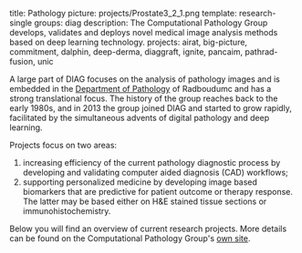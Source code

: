 title: Pathology
picture: projects/Prostate3_2_1.png
template: research-single
groups: diag
description: The Computational Pathology Group develops, validates and deploys novel medical image analysis methods based on deep learning technology.
projects: airat, big-picture, commitment, dalphin, deep-derma, diaggraft, ignite, pancaim, pathrad-fusion, unic

A large part of DIAG focuses on the analysis of pathology images and is embedded in the [Department of Pathology](https://www.radboudumc.nl/en/research/departments/pathology) of Radboudumc and has a strong translational focus. The history of the group reaches back to the early 1980s, and in 2013 the group joined DIAG and started to grow rapidly, facilitated by the simultaneous advents of digital pathology and deep learning. 

Projects focus on two areas:

1. increasing efficiency of the current pathology diagnostic process by developing and validating computer aided diagnosis (CAD) workflows;
2. supporting personalized medicine by developing image based biomarkers that are predictive for patient outcome or therapy response. The latter may be based either on H&E stained tissue sections or immunohistochemistry.

Below you will find an overview of current research projects. More details can be found on the Computational Pathology Group's [own site](https://www.computationalpathologygroup.eu/).
